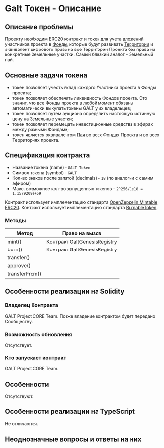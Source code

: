 # Galt Токен - Описание

## Описание проблемы
Проекту необходим ERC20 контракт и токен для учета вложений участников проекта в [Фонды](https://github.com/andromedaspace/galtproject-docs/blob/master/ru/Glossary.md#%D0%A4%D0%BE%D0%BD%D0%B4), которые будут развивать [Территории](https://github.com/andromedaspace/galtproject-docs/blob/master/ru/Glossary.md#%D0%A2%D0%B5%D1%80%D1%80%D0%B8%D1%82%D0%BE%D1%80%D0%B8%D1%8F) и эквивалент цифрового права на все Территории Проекта без права на конкретные Земельные участки. Самый близкий аналог - Земельный пай.

## Основные задачи токена
- токен позволяет учесть вклад каждого Участника проекта в Фонды проекта; 
- токен позволяет обеспечить ликвидность Фондов проекта. Это значит, что все Фонды проекта в любой момент обязаны автоматически выкупать токены GALT у их владельцев;
- токен позволяет путем аукциона определить настоящую истинную цену на Земельные участки;
- токен позволяет перемещать инвестиционные средства в эфирах между разными Фондами;
- токен является эквивалентом [Пая](https://ru.wikipedia.org/wiki/%D0%9F%D0%B0%D0%B9) во всех Фондах Проекта и во всех Территориях проекта.

## Спецификация контракта
* Название токена (name) - `GALT Token`
* Символ токена (symbol) - `GALT`
* Кол-во знаков после запятой (decimals) - `18` (по аналогии с самим эфиром)
* Макс. возможное кол-во выпущенных токенов - `2^256/1e18 = 1.1579209e+59`

Контракт использует имплементацию стандарта [OpenZeppelin Mintable ERC20](https://github.com/OpenZeppelin/openzeppelin-solidity/tree/master/contracts/token/ERC20).
Контракт использует имплементацию стандарта [BurnableToken](https://github.com/OpenZeppelin/openzeppelin-solidity/blob/master/contracts/token/ERC20/BurnableToken.sol).

### Методы

|Метод|Право на вызов|
|------|-------------|
|mint()|Контракт GaltGenesisRegistry|
|burn()|Контракт GaltGenesisRegistry|
|transfer()||
|approve()||
|transferFrom()||

## Особенности реализации на Solidity
### Владелец Контракта
GALT Project CORE Team. Позже владение контрактом будет передано Сообществу.
### Возможность обновления
Отсутствует.
### Кто запускает контракт 
GALT Project CORE Team.
## Особенности
Отсутствуют.
## Особенности реализации на TypeScript
Не отличаются.
## Неоднозначные вопросы и ответы на них
